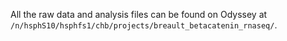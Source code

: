 All the raw data and analysis files can be found on Odyssey at `/n/hsphS10/hsphfs1/chb/projects/breault_betacatenin_rnaseq/`.
